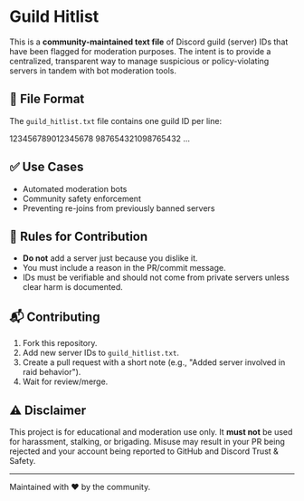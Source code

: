# Guild Hitlist

This is a **community-maintained text file** of Discord guild (server) IDs that have been flagged for moderation purposes. The intent is to provide a centralized, transparent way to manage suspicious or policy-violating servers in tandem with bot moderation tools.

## 🧾 File Format

The `guild_hitlist.txt` file contains one guild ID per line:

123456789012345678
987654321098765432
...


## ✅ Use Cases

- Automated moderation bots
- Community safety enforcement
- Preventing re-joins from previously banned servers

## 🚫 Rules for Contribution

- **Do not** add a server just because you dislike it.
- You must include a reason in the PR/commit message.
- IDs must be verifiable and should not come from private servers unless clear harm is documented.

## 📬 Contributing

1. Fork this repository.
2. Add new server IDs to `guild_hitlist.txt`.
3. Create a pull request with a short note (e.g., "Added server involved in raid behavior").
4. Wait for review/merge.

## ⚠️ Disclaimer

This project is for educational and moderation use only. It **must not** be used for harassment, stalking, or brigading. Misuse may result in your PR being rejected and your account being reported to GitHub and Discord Trust & Safety.

---

Maintained with ❤️ by the community.
